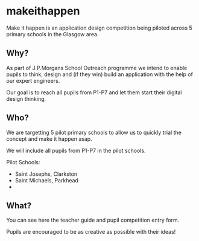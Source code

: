 # makeithappen

Make it happen is an application design competition being piloted across 5 primary schools in the Glasgow area.

## Why?

As part of J.P.Morgans School Outreach programme we intend to enable pupils to think, design and (if they win) build an application with the help of our expert engineers.

Our goal is to reach all pupils from P1-P7 and let them start their digital design thinking.

## Who?

We are targetting 5 pilot primary schools to allow us to quickly trial the concept and make it happen asap.

We will include all pupils from P1-P7 in the pilot schools.

Pilot Schools:
- Saint Josephs, Clarkston
- Saint Michaels, Parkhead
- 

## What?

You can see here the teacher guide and pupil competition entry form.

Pupils are encouraged to be as creative as possible with their ideas!


